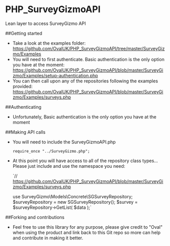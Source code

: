 PHP_SurveyGizmoAPI
==================

Lean layer to access SurveyGizmo API

##Getting started

- Take a look at the examples folder: https://github.com/OvalUK/PHP_SurveyGizmoAPI/tree/master/SurveyGizmo/Examples
- You will need to first authenticate. Basic authentication is the only option you have at the moment: https://github.com/OvalUK/PHP_SurveyGizmoAPI/blob/master/SurveyGizmo/Examples/setup-authentication.php
- You can then call upon any of the repositories following the examples provided: https://github.com/OvalUK/PHP_SurveyGizmoAPI/blob/master/SurveyGizmo/Examples/surveys.php

##Authenticating

- Unfortunately, Basic authentication is the only option you have at the moment

##Making API calls

- You will need to include the SurveyGizmoAPI.php

    `require_once "../SurveyGizmo.php";  ` 

- At this point you will have access to all of the repository class types... Please just include and use the namespace you need:

    `// https://github.com/OvalUK/PHP_SurveyGizmoAPI/blob/master/SurveyGizmo/Examples/surveys.php
    
    use SurveyGizmo\Models\Concrete\SGSurveyRepository;
    $surveyRepository = new SGSurveyRepository();
    $survey = $surveyRepository->GetList( $data );`

##Forking and contributions

- Feel free to use this library for any purpose, please give credit to "Oval" when using the product and link back to this Git repo so more can help and contribute in making it better.
